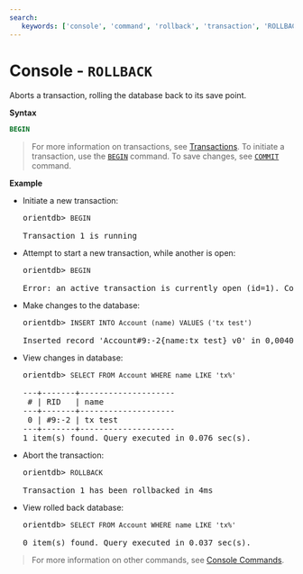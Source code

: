 ```yaml
---
search:
   keywords: ['console', 'command', 'rollback', 'transaction', 'ROLLBACK']
---
```


# Console - `ROLLBACK`

Aborts a transaction, rolling the database back to its save point.

**Syntax**

```sql
BEGIN
```

>For more information on transactions, see [Transactions](Transactions.md).  To initiate a transaction, use the [`BEGIN`](Console-Command-Begin.md) command.  To save changes, see [`COMMIT`](Console-Command-Commit.md) command.


**Example**

- Initiate a new transaction:

  <pre>
  orientdb> <code class='lang-sql userinput'>BEGIN</code>

  Transaction 1 is running
  </pre>

- Attempt to start a new transaction, while another is open:

  <pre>
  orientdb> <code class='lang-sql userinput'>BEGIN</code>

  Error: an active transaction is currently open (id=1). Commit or rollback before starting a new one.
  </pre>

- Make changes to the database:

  <pre>
  orientdb> <code class='lang-sql userinput'>INSERT INTO Account (name) VALUES ('tx test')</code>

  Inserted record 'Account#9:-2{name:tx test} v0' in 0,004000 sec(s).
  </pre>

- View changes in database:

  <pre>
  orientdb> <code class='lang-sql userinput'>SELECT FROM Account WHERE name LIKE 'tx%'</code>

  ---+-------+--------------------
   # | RID   | name
  ---+-------+--------------------
   0 | #9:-2 | tx test
  ---+-------+--------------------
  1 item(s) found. Query executed in 0.076 sec(s).
  </pre>

- Abort the transaction:

  <pre>
  orientdb> <code class="lang-sql userinput">ROLLBACK</code>

  Transaction 1 has been rollbacked in 4ms
  </pre>

- View rolled back database:

  <pre>
  orientdb> <code class="lang-sql userinput">SELECT FROM Account WHERE name LIKE 'tx%'</code>

  0 item(s) found. Query executed in 0.037 sec(s).
  </pre>

>For more information on other commands, see [Console Commands](Console-Commands.md).